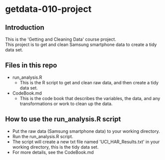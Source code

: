 # getdata-010-project
## Introduction
This is the 'Getting and Cleaning Data' course project. <br>
This project is to get and clean Samsung smartphone data to create a tidy data set.
## Files in this repo
* run_analysis.R
  * This is the R script to get and clean raw data, and then create a tidy data set.
* CodeBook.md
  * This is the code book that describes the variables, the data, and any transformations or work to clean up the data. <br>
## How to use the run_analysis.R script
* Put the raw data (Samsung smartphone data) to your working directory.
* Run the run_analysis.R script.
* The script will create a new txt file named 'UCI_HAR_Results.txt' in your working directory, this is the tidy data set.
* For more details, see the CodeBook.md


